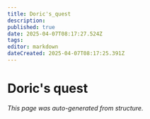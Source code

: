 ```yaml
---
title: Doric's_quest
description: 
published: true
date: 2025-04-07T08:17:27.524Z
tags: 
editor: markdown
dateCreated: 2025-04-07T08:17:25.391Z
---
```


# Doric's quest

*This page was auto-generated from structure.*